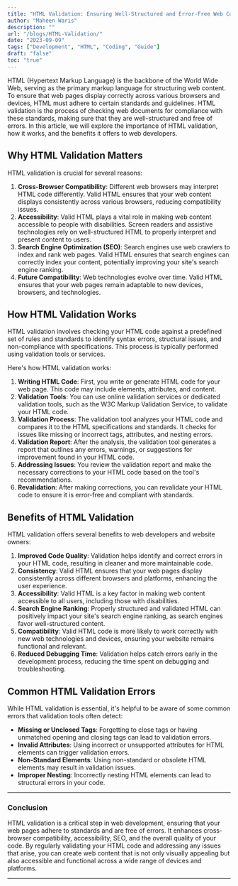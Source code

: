 ```yaml
---
title: "HTML Validation: Ensuring Well-Structured and Error-Free Web Content"
author: "Maheen Waris"
description: ""
url: "/blogs/HTML-Validation/"
date: "2023-09-09"
tags: ["Development", "HTML", "Coding", "Guide"]
draft: "false"
toc: "true"
---
```


HTML (Hypertext Markup Language) is the backbone of the World Wide Web, serving as the primary markup language for structuring web content. To ensure that web pages display correctly across various browsers and devices, HTML must adhere to certain standards and guidelines. HTML validation is the process of checking web documents for compliance with these standards, making sure that they are well-structured and free of errors. In this article, we will explore the importance of HTML validation, how it works, and the benefits it offers to web developers.

## Why HTML Validation Matters

HTML validation is crucial for several reasons:

1. **Cross-Browser Compatibility**: Different web browsers may interpret HTML code differently. Valid HTML ensures that your web content displays consistently across various browsers, reducing compatibility issues.
2. **Accessibility**: Valid HTML plays a vital role in making web content accessible to people with disabilities. Screen readers and assistive technologies rely on well-structured HTML to properly interpret and present content to users.
3. **Search Engine Optimization (SEO)**: Search engines use web crawlers to index and rank web pages. Valid HTML ensures that search engines can correctly index your content, potentially improving your site's search engine ranking.
4. **Future Compatibility**: Web technologies evolve over time. Valid HTML ensures that your web pages remain adaptable to new devices, browsers, and technologies.

## How HTML Validation Works

HTML validation involves checking your HTML code against a predefined set of rules and standards to identify syntax errors, structural issues, and non-compliance with specifications. This process is typically performed using validation tools or services.

Here's how HTML validation works:

1. **Writing HTML Code**: First, you write or generate HTML code for your web page. This code may include elements, attributes, and content.
2. **Validation Tools**: You can use online validation services or dedicated validation tools, such as the W3C Markup Validation Service, to validate your HTML code.
3. **Validation Process**: The validation tool analyzes your HTML code and compares it to the HTML specifications and standards. It checks for issues like missing or incorrect tags, attributes, and nesting errors.
4. **Validation Report**: After the analysis, the validation tool generates a report that outlines any errors, warnings, or suggestions for improvement found in your HTML code.
5. **Addressing Issues**: You review the validation report and make the necessary corrections to your HTML code based on the tool's recommendations.
6. **Revalidation**: After making corrections, you can revalidate your HTML code to ensure it is error-free and compliant with standards.

## Benefits of HTML Validation

HTML validation offers several benefits to web developers and website owners:

1. **Improved Code Quality**: Validation helps identify and correct errors in your HTML code, resulting in cleaner and more maintainable code.
2. **Consistency**: Valid HTML ensures that your web pages display consistently across different browsers and platforms, enhancing the user experience.
3. **Accessibility**: Valid HTML is a key factor in making web content accessible to all users, including those with disabilities.
4. **Search Engine Ranking**: Properly structured and validated HTML can positively impact your site's search engine ranking, as search engines favor well-structured content.
5. **Compatibility**: Valid HTML code is more likely to work correctly with new web technologies and devices, ensuring your website remains functional and relevant.
6. **Reduced Debugging Time**: Validation helps catch errors early in the development process, reducing the time spent on debugging and troubleshooting.

## Common HTML Validation Errors

While HTML validation is essential, it's helpful to be aware of some common errors that validation tools often detect:

- **Missing or Unclosed Tags**: Forgetting to close tags or having unmatched opening and closing tags can lead to validation errors.
- **Invalid Attributes**: Using incorrect or unsupported attributes for HTML elements can trigger validation errors.
- **Non-Standard Elements**: Using non-standard or obsolete HTML elements may result in validation issues.
- **Improper Nesting**: Incorrectly nesting HTML elements can lead to structural errors in your code.

<hr>

### Conclusion

HTML validation is a critical step in web development, ensuring that your web pages adhere to standards and are free of errors. It enhances cross-browser compatibility, accessibility, SEO, and the overall quality of your code. By regularly validating your HTML code and addressing any issues that arise, you can create web content that is not only visually appealing but also accessible and functional across a wide range of devices and platforms.

<script src="https://utteranc.es/client.js"
        repo="maheenwaris/Website"
        issue-term="pathname"
        theme="github-dark"
        crossorigin="anonymous"
        async>
</script>

---
